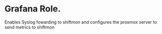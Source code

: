 # Grafana Role.
Enables Syslog fowarding to shiftmon and configures the proxmox server to send metrics to shiftmon